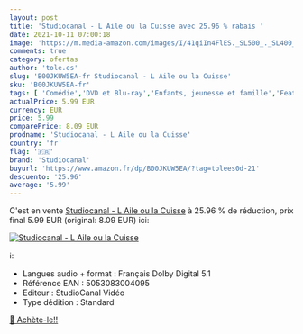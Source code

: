 ```yaml
---
layout: post
title: 'Studiocanal - L Aile ou la Cuisse avec 25.96 % rabais '
date: 2021-10-11 07:00:18
image: 'https://m.media-amazon.com/images/I/41qiIn4FlES._SL500_._SL400_.jpg'
comments: true
category: ofertas
author: 'tole.es'
slug: 'B00JKUW5EA-fr Studiocanal - L Aile ou la Cuisse'
sku: 'B00JKUW5EA-fr'
tags: [ 'Comédie','DVD et Blu-ray','Enfants, jeunesse et famille','Featured Categories','Films','studiocanal', ]
actualPrice: 5.99 EUR
currency: EUR
price: 5.99
comparePrice: 8.09 EUR
prodname: 'Studiocanal - L Aile ou la Cuisse'
country: 'fr'
flag: '🇫🇷'
brand: 'Studiocanal'
buyurl: 'https://www.amazon.fr/dp/B00JKUW5EA/?tag=tolees0d-21'
descuento: '25.96'
average: '5.99'
---
```


C'est en vente [Studiocanal - L Aile ou la Cuisse](https://www.amazon.fr/dp/B00JKUW5EA/?tag=tolees0d-21)  à  25.96 % de réduction, prix final  5.99 EUR (original: 8.09 EUR) ici:

[![Studiocanal - L Aile ou la Cuisse](https://m.media-amazon.com/images/I/41qiIn4FlES._SL500_._SL400_.jpg)](https://www.amazon.fr/dp/B00JKUW5EA/?tag=tolees0d-21)

ℹ️:

- Langues audio + format : Français Dolby Digital 5.1
- Référence EAN : 5053083004095
- Editeur : StudioCanal Vidéo
- Type dédition : Standard

[🛒 Achète-le!!](https://www.amazon.fr/dp/B00JKUW5EA/?tag=tolees0d-21)

